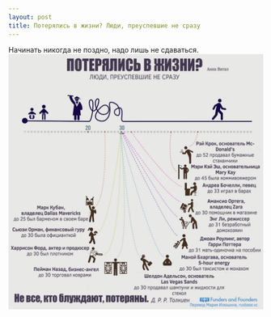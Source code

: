 ```yaml
---
layout: post
title: Потерялись в жизни? Люди, преуспевшие не сразу
---
```


Начинать никогда не поздно, надо лишь не сдаваться.
![Потерялись в жизни? Люди, преуспевшие не сразу - инфографика](/img/poterjalis-v-zhizni.jpg)

